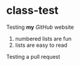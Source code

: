 # class-test
Testing **my** *GitHub* website

1. numbered lists are fun
2. lists are easy to read

Testing a pull request
